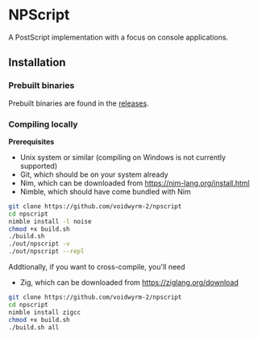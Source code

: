# NPScript

A PostScript implementation with a focus on console applications.

## Installation

### Prebuilt binaries

Prebuilt binaries are found in the [releases](https://github.com/voidwyrm-2/npscript/releases/latest).

### Compiling locally

**Prerequisites** 
- Unix system or similar (compiling on Windows is not currently supported)
- Git, which should be on your system already
- Nim, which can be downloaded from https://nim-lang.org/install.html
- Nimble, which should have come bundled with Nim

```sh
git clone https://github.com/voidwyrm-2/npscript
cd npscript
nimble install -l noise
chmod +x build.sh
./build.sh
./out/npscript -v
./out/npscript --repl
```

Addtionally, if you want to cross-compile, you'll need 
- Zig, which can be downloaded from https://ziglang.org/download

```sh
git clone https://github.com/voidwyrm-2/npscript
cd npscript
nimble install zigcc
chmod +x build.sh
./build.sh all
```
